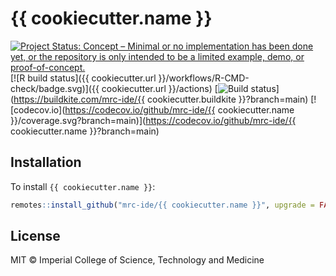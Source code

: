 # {{ cookiecutter.name }}

<!-- badges: start -->
[![Project Status: Concept – Minimal or no implementation has been done yet, or the repository is only intended to be a limited example, demo, or proof-of-concept.](https://www.repostatus.org/badges/latest/concept.svg)](https://www.repostatus.org/#concept)
[![R build status]({{ cookiecutter.url }}/workflows/R-CMD-check/badge.svg)]({{ cookiecutter.url }}/actions)
[![Build status]()](https://buildkite.com/mrc-ide/{{ cookiecutter.buildkite }}?branch=main)
[![codecov.io](https://codecov.io/github/mrc-ide/{{ cookiecutter.name }}/coverage.svg?branch=main)](https://codecov.io/github/mrc-ide/{{ cookiecutter.name }}?branch=main)
<!-- badges: end -->

## Installation

To install `{{ cookiecutter.name }}`:

```r
remotes::install_github("mrc-ide/{{ cookiecutter.name }}", upgrade = FALSE)
```

## License

MIT © Imperial College of Science, Technology and Medicine
